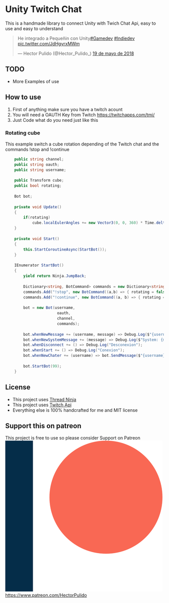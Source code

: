 # Unity Twitch Chat 
This is a handmade library to connect Unity with Twich Chat Api, easy to use and easy to understand

<blockquote class="twitter-tweet" data-lang="es"><p lang="es" dir="ltr">He integrado a Pequeñin con Unity<a href="https://twitter.com/hashtag/Gamedev?src=hash&amp;ref_src=twsrc%5Etfw">#Gamedev</a> <a href="https://twitter.com/hashtag/Indiedev?src=hash&amp;ref_src=twsrc%5Etfw">#Indiedev</a> <a href="https://t.co/JdHgyrxMWm">pic.twitter.com/JdHgyrxMWm</a></p>&mdash; Hector Pulido (@Hector_Pulido_) <a href="https://twitter.com/Hector_Pulido_/status/997747627021295618?ref_src=twsrc%5Etfw">19 de mayo de 2018</a></blockquote>
<script async src="https://platform.twitter.com/widgets.js" charset="utf-8"></script>


## TODO
* More Examples of use

## How to use
1. First of anything make sure you have a twitch acount 
2. You will need a OAUTH Key from Twitch https://twitchapps.com/tmi/
3. Just Code what do you need just like this

### Rotating cube
This example switch a cube rotation depending of the Twitch chat and the commands !stop and !continue
```C#
    public string channel;
    public string oauth;
    public string username;

    public Transform cube;
    public bool rotating;

    Bot bot;

    private void Update()
    {
        if(rotating)
            cube.localEulerAngles += new Vector3(0, 0, 360) * Time.deltaTime;
    }

    private void Start()
    {
        this.StartCoroutineAsync(StartBot());
    }

    IEnumerator StartBot()
    {
        yield return Ninja.JumpBack;

        Dictionary<string, BotCommand> commands = new Dictionary<string, BotCommand>();
        commands.Add("!stop", new BotCommand((a,b) => { rotating = false; }));
        commands.Add("!continue", new BotCommand((a, b) => { rotating = true; }));

        bot = new Bot(username,
                       oauth,
                       channel,
                       commands);

        bot.whenNewMessage += (username, message) => Debug.Log($"{username}: {message}");
        bot.whenNewSystemMessage += (message) => Debug.Log($"System: {message}");
        bot.whenDisconnect += () => Debug.Log("Desconexion");
        bot.whenStart += () => Debug.Log("Conexion");
        bot.whenNewChater += (username) => bot.SendMessage($"{username}, bienvenido al stream!");

        bot.StartBot(99);
    }
```

## License
* This project uses [Thread Ninja](https://assetstore.unity.com/packages/tools/thread-ninja-multithread-coroutine-15717)
* This project uses [Twitch Api](https://dev.twitch.tv/docs/irc/#step-1-setup)
* Everything else is 100% handcrafted for me and MIT license

## Support this on patreon
This project is free to use so please consider Support on Patreon<br/>
![Please consider support on patreon](/Images/Patreon.png)<br/>
https://www.patreon.com/HectorPulido